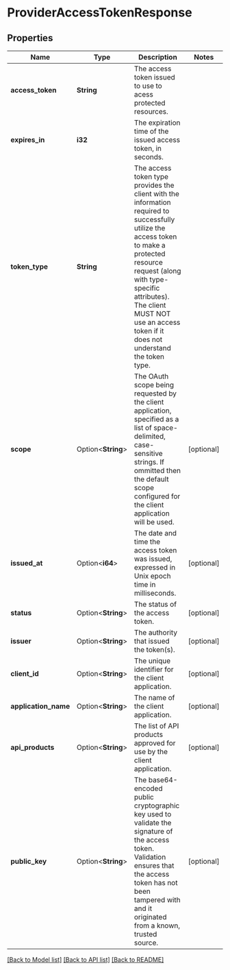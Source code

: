 # ProviderAccessTokenResponse

## Properties

Name | Type | Description | Notes
------------ | ------------- | ------------- | -------------
**access_token** | **String** | The access token issued to use to acess protected resources. | 
**expires_in** | **i32** | The expiration time of the issued access token, in seconds. | 
**token_type** | **String** | The access token type provides the client with the information required to successfully utilize the access token to make a protected resource request (along with type-specific attributes).  The client MUST NOT use an access token if it does not understand the token type. | 
**scope** | Option<**String**> | The OAuth scope being requested by the client application, specified as a list of space-delimited, case-sensitive strings.  If ommitted then the default scope configured for the client application will be used. | [optional]
**issued_at** | Option<**i64**> | The date and time the access token was issued, expressed in Unix epoch time in milliseconds. | [optional]
**status** | Option<**String**> | The status of the access token. | [optional]
**issuer** | Option<**String**> | The authority that issued the token(s). | [optional]
**client_id** | Option<**String**> | The unique identifier for the client application. | [optional]
**application_name** | Option<**String**> | The name of the client application. | [optional]
**api_products** | Option<**String**> | The list of API products approved for use by the client application. | [optional]
**public_key** | Option<**String**> | The base64-encoded public cryptographic key used to validate the signature of the access token.  Validation ensures that the access token has not been tampered with and it originated from a known, trusted source. | [optional]

[[Back to Model list]](../README.md#documentation-for-models) [[Back to API list]](../README.md#documentation-for-api-endpoints) [[Back to README]](../README.md)


